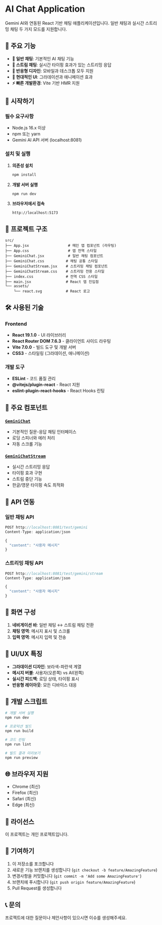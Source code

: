 # AI Chat Application

Gemini AI와 연동된 React 기반 채팅 애플리케이션입니다. 일반 채팅과 실시간 스트리밍 채팅 두 가지 모드를 지원합니다.

## 🌟 주요 기능

- **💬 일반 채팅**: 기본적인 AI 채팅 기능
- **🌊 스트림 채팅**: 실시간 타이핑 효과가 있는 스트리밍 응답
- **📱 반응형 디자인**: 모바일과 데스크톱 모두 지원
- **🎨 현대적인 UI**: 그라데이션과 애니메이션 효과
- **⚡ 빠른 개발환경**: Vite 기반 HMR 지원

## 🚀 시작하기

### 필수 요구사항

- Node.js 16.x 이상
- npm 또는 yarn
- Gemini AI API 서버 (localhost:8081)

### 설치 및 실행

1. **의존성 설치**
   ```bash
   npm install
   ```

2. **개발 서버 실행**
   ```bash
   npm run dev
   ```

3. **브라우저에서 접속**
   ```
   http://localhost:5173
   ```

## 📁 프로젝트 구조

```
src/
├── App.jsx                  # 메인 앱 컴포넌트 (라우팅)
├── App.css                  # 앱 전역 스타일
├── GeminiChat.jsx           # 일반 채팅 컴포넌트
├── GeminiChat.css          # 채팅 공통 스타일
├── GeminiChatStream.jsx    # 스트리밍 채팅 컴포넌트
├── GeminiChatStream.css    # 스트리밍 전용 스타일
├── index.css               # 전역 CSS 스타일
├── main.jsx                # React 앱 진입점
└── assets/
    └── react.svg           # React 로고
```

## 🛠️ 사용된 기술

### Frontend
- **React 19.1.0** - UI 라이브러리
- **React Router DOM 7.6.3** - 클라이언트 사이드 라우팅
- **Vite 7.0.0** - 빌드 도구 및 개발 서버
- **CSS3** - 스타일링 (그라데이션, 애니메이션)

### 개발 도구
- **ESLint** - 코드 품질 관리
- **@vitejs/plugin-react** - React 지원
- **eslint-plugin-react-hooks** - React Hooks 린팅

## 🎯 주요 컴포넌트

### [`GeminiChat`](src/GeminiChat.jsx)
- 기본적인 질문-응답 채팅 인터페이스
- 로딩 스피너와 에러 처리
- 자동 스크롤 기능

### [`GeminiChatStream`](src/GeminiChatStream.jsx)
- 실시간 스트리밍 응답
- 타이핑 효과 구현
- 스트림 중단 기능
- 한글/영문 타이핑 속도 최적화

## 🔗 API 연동

### 일반 채팅 API
```javascript
POST http://localhost:8081/test/gemini
Content-Type: application/json

{
  "content": "사용자 메시지"
}
```

### 스트리밍 채팅 API
```javascript
POST http://localhost:8081/test/gemini/stream
Content-Type: application/json

{
  "content": "사용자 메시지"
}
```

## 📱 화면 구성

1. **네비게이션 바**: 일반 채팅 ↔ 스트림 채팅 전환
2. **채팅 영역**: 메시지 표시 및 스크롤
3. **입력 영역**: 메시지 입력 및 전송

## 🎨 UI/UX 특징

- **그라데이션 디자인**: 보라색-파란색 계열
- **메시지 버블**: 사용자(오른쪽) vs AI(왼쪽)
- **실시간 피드백**: 로딩 상태, 타이핑 표시
- **반응형 레이아웃**: 모든 디바이스 대응

## 🔧 개발 스크립트

```bash
# 개발 서버 실행
npm run dev

# 프로덕션 빌드
npm run build

# 코드 린팅
npm run lint

# 빌드 결과 미리보기
npm run preview
```

## 🌐 브라우저 지원

- Chrome (최신)
- Firefox (최신)
- Safari (최신)
- Edge (최신)

## 📄 라이선스

이 프로젝트는 개인 프로젝트입니다.

## 🤝 기여하기

1. 이 저장소를 포크합니다
2. 새로운 기능 브랜치를 생성합니다 (`git checkout -b feature/AmazingFeature`)
3. 변경사항을 커밋합니다 (`git commit -m 'Add some AmazingFeature'`)
4. 브랜치에 푸시합니다 (`git push origin feature/AmazingFeature`)
5. Pull Request를 생성합니다

## 📞 문의

프로젝트에 대한 질문이나 제안사항이 있으시면 이슈를 생성해주세요.
